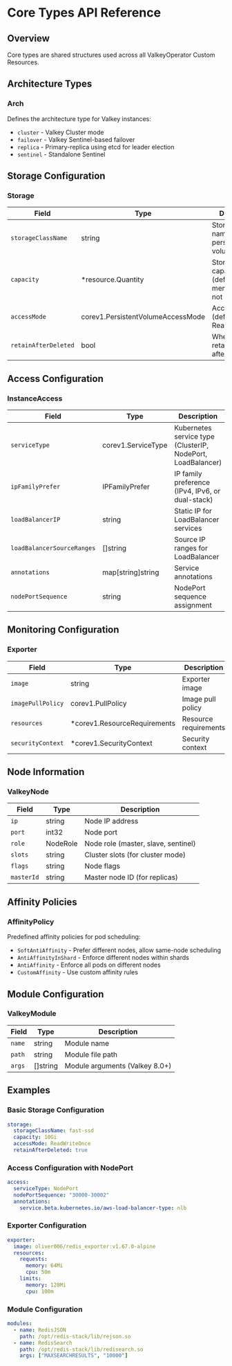 # Core Types API Reference

## Overview

Core types are shared structures used across all ValkeyOperator Custom Resources.

## Architecture Types

### Arch

Defines the architecture type for Valkey instances:

- `cluster` - Valkey Cluster mode
- `failover` - Valkey Sentinel-based failover
- `replica` - Primary-replica using etcd for leader election
- `sentinel` - Standalone Sentinel

## Storage Configuration

### Storage

| Field | Type | Description |
|-------|------|-------------|
| `storageClassName` | string | Storage class name for persistent volumes |
| `capacity` | *resource.Quantity | Storage capacity (defaults to 2x memory limit if not set) |
| `accessMode` | corev1.PersistentVolumeAccessMode | Access mode (default: ReadWriteOnce) |
| `retainAfterDeleted` | bool | Whether to retain storage after deletion |

## Access Configuration

### InstanceAccess

| Field | Type | Description |
|-------|------|-------------|
| `serviceType` | corev1.ServiceType | Kubernetes service type (ClusterIP, NodePort, LoadBalancer) |
| `ipFamilyPrefer` | IPFamilyPrefer | IP family preference (IPv4, IPv6, or dual-stack) |
| `loadBalancerIP` | string | Static IP for LoadBalancer services |
| `loadBalancerSourceRanges` | []string | Source IP ranges for LoadBalancer |
| `annotations` | map[string]string | Service annotations |
| `nodePortSequence` | string | NodePort sequence assignment |

## Monitoring Configuration

### Exporter

| Field | Type | Description |
|-------|------|-------------|
| `image` | string | Exporter image |
| `imagePullPolicy` | corev1.PullPolicy | Image pull policy |
| `resources` | *corev1.ResourceRequirements | Resource requirements |
| `securityContext` | *corev1.SecurityContext | Security context |

## Node Information

### ValkeyNode

| Field | Type | Description |
|-------|------|-------------|
| `ip` | string | Node IP address |
| `port` | int32 | Node port |
| `role` | NodeRole | Node role (master, slave, sentinel) |
| `slots` | string | Cluster slots (for cluster mode) |
| `flags` | string | Node flags |
| `masterId` | string | Master node ID (for replicas) |

## Affinity Policies

### AffinityPolicy

Predefined affinity policies for pod scheduling:

- `SoftAntiAffinity` - Prefer different nodes, allow same-node scheduling
- `AntiAffinityInShard` - Enforce different nodes within shards
- `AntiAffinity` - Enforce all pods on different nodes
- `CustomAffinity` - Use custom affinity rules

## Module Configuration

### ValkeyModule

| Field | Type | Description |
|-------|------|-------------|
| `name` | string | Module name |
| `path` | string | Module file path |
| `args` | []string | Module arguments (Valkey 8.0+) |

## Examples

### Basic Storage Configuration
```yaml
storage:
  storageClassName: fast-ssd
  capacity: 10Gi
  accessMode: ReadWriteOnce
  retainAfterDeleted: true
```

### Access Configuration with NodePort
```yaml
access:
  serviceType: NodePort
  nodePortSequence: "30000-30002"
  annotations:
    service.beta.kubernetes.io/aws-load-balancer-type: nlb
```

### Exporter Configuration
```yaml
exporter:
  image: oliver006/redis_exporter:v1.67.0-alpine
  resources:
    requests:
      memory: 64Mi
      cpu: 50m
    limits:
      memory: 128Mi
      cpu: 100m
```

### Module Configuration
```yaml
modules:
  - name: RedisJSON
    path: /opt/redis-stack/lib/rejson.so
  - name: RedisSearch
    path: /opt/redis-stack/lib/redisearch.so
    args: ["MAXSEARCHRESULTS", "10000"]
```